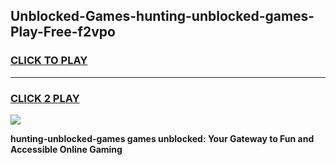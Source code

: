 
## Unblocked-Games-hunting-unblocked-games-Play-Free-f2vpo
<h3>
<a href="https://premium76.site?title=hunting-unblocked-games&ref=20A">CLICK TO PLAY</a></h3>
<hr>

<h3>
<a href="https://premium76.site?title=hunting-unblocked-games&ref=20A">CLICK 2 PLAY</a>
  
</h3>

<a href="https://premium76.site?title=hunting-unblocked-games&ref=20A"><img src="https://clearcache.store/games.png"></a>


**hunting-unblocked-games games unblocked: Your Gateway to Fun and Accessible Online Gaming**
